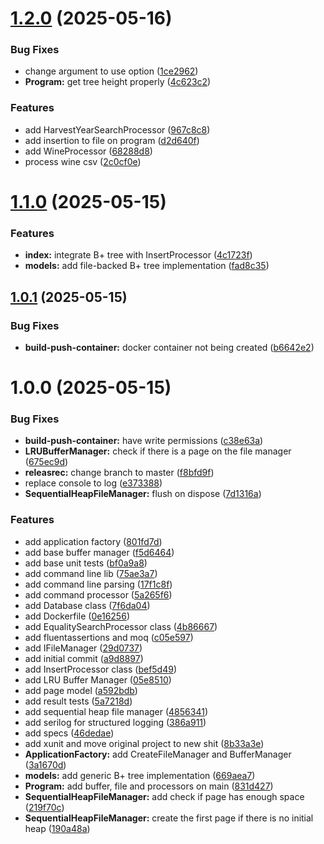 # [1.2.0](https://github.com/talDoFlemis/YggdrasilVinum/compare/v1.1.0...v1.2.0) (2025-05-16)


### Bug Fixes

* change argument to use option ([1ce2962](https://github.com/talDoFlemis/YggdrasilVinum/commit/1ce29629e32db666ea8c205d3bd5e047d754f103))
* **Program:** get tree height properly ([4c623c2](https://github.com/talDoFlemis/YggdrasilVinum/commit/4c623c2ada7aa8f111e3b3c563552d39f50e30f4))


### Features

* add HarvestYearSearchProcessor ([967c8c8](https://github.com/talDoFlemis/YggdrasilVinum/commit/967c8c875d77af9680b9b71259bbd8ecd49126af))
* add insertion to file on program ([d2d640f](https://github.com/talDoFlemis/YggdrasilVinum/commit/d2d640f821e424c84cd8aecd331314a102185446))
* add WineProcessor ([68288d8](https://github.com/talDoFlemis/YggdrasilVinum/commit/68288d865beee712761ad896761331f7d7667cd0))
* process wine csv ([2c0cf0e](https://github.com/talDoFlemis/YggdrasilVinum/commit/2c0cf0ea01be63955f70ff5d0532b500fc4eb0f8))

# [1.1.0](https://github.com/talDoFlemis/YggdrasilVinum/compare/v1.0.1...v1.1.0) (2025-05-15)


### Features

* **index:** integrate B+ tree with InsertProcessor ([4c1723f](https://github.com/talDoFlemis/YggdrasilVinum/commit/4c1723ff15130f42cbdddc44190516e042b52261))
* **models:** add file-backed B+ tree implementation ([fad8c35](https://github.com/talDoFlemis/YggdrasilVinum/commit/fad8c354a497074ec2db0206eb61087968a0d5fb))

## [1.0.1](https://github.com/talDoFlemis/YggdrasilVinum/compare/v1.0.0...v1.0.1) (2025-05-15)


### Bug Fixes

* **build-push-container:** docker container not being created ([b6642e2](https://github.com/talDoFlemis/YggdrasilVinum/commit/b6642e2db52b95a9d8132ce602099b0a13a22ec0))

# 1.0.0 (2025-05-15)


### Bug Fixes

* **build-push-container:** have write permissions ([c38e63a](https://github.com/talDoFlemis/YggdrasilVinum/commit/c38e63af0277d0250296fe8e51fc61ad60e28e35))
* **LRUBufferManager:** check if there is a page on the file manager ([675ec9d](https://github.com/talDoFlemis/YggdrasilVinum/commit/675ec9d14ac982bfebb756b29b994a74da49ae40))
* **releasrec:** change branch to master ([f8bfd9f](https://github.com/talDoFlemis/YggdrasilVinum/commit/f8bfd9fa7ceddde7714550430116964374845adc))
* replace console to log ([e373388](https://github.com/talDoFlemis/YggdrasilVinum/commit/e37338849603384439344a56bbf7639f8ef839bb))
* **SequentialHeapFileManager:** flush on dispose ([7d1316a](https://github.com/talDoFlemis/YggdrasilVinum/commit/7d1316aa297746d019f3f3dd64c25bcf6244940f))


### Features

* add application factory ([801fd7d](https://github.com/talDoFlemis/YggdrasilVinum/commit/801fd7d0b5d17758c899c3f3f235cf8222d3e942))
* add base buffer manager ([f5d6464](https://github.com/talDoFlemis/YggdrasilVinum/commit/f5d64646e67d2efa5d7a309edfed6000a6ca5dfc))
* add base unit tests ([bf0a9a8](https://github.com/talDoFlemis/YggdrasilVinum/commit/bf0a9a880ddd83cc58179f22b781e0584fb0c9e9))
* add command line lib ([75ae3a7](https://github.com/talDoFlemis/YggdrasilVinum/commit/75ae3a75288c8e13dcee34ef3ccf4f984af7e200))
* add command line parsing ([17f1c8f](https://github.com/talDoFlemis/YggdrasilVinum/commit/17f1c8f5616b5f234b2775663d34191adb205dad))
* add command processor ([5a265f6](https://github.com/talDoFlemis/YggdrasilVinum/commit/5a265f6b35b23424ea0be90cb8757f4c0afb019f))
* add Database class ([7f6da04](https://github.com/talDoFlemis/YggdrasilVinum/commit/7f6da04cf692446d0bcc45ff13f59237abc72713))
* add Dockerfile ([0e16256](https://github.com/talDoFlemis/YggdrasilVinum/commit/0e1625630351fd5856df17351be1a1d52acbfb41))
* add EqualitySearchProcessor class ([4b86667](https://github.com/talDoFlemis/YggdrasilVinum/commit/4b866677571ed3dee2c55c6989300872a8d551d9))
* add fluentassertions and moq ([c05e597](https://github.com/talDoFlemis/YggdrasilVinum/commit/c05e597e61e9875e5755788223101811edab17c8))
* add IFileManager ([29d0737](https://github.com/talDoFlemis/YggdrasilVinum/commit/29d0737cf0f93f9c8cafa73bacdab4aa5023422d))
* add initial commit ([a9d8897](https://github.com/talDoFlemis/YggdrasilVinum/commit/a9d88977c2a191e2f0fcc61ff7d16fd7c8a14a3e))
* add InsertProcessor class ([bef5d49](https://github.com/talDoFlemis/YggdrasilVinum/commit/bef5d49a33fc633d7ca12b992d8a90288eb05339))
* add LRU Buffer Manager ([05e8510](https://github.com/talDoFlemis/YggdrasilVinum/commit/05e8510be7f8323b122104ecfc31853c74f7afd8))
* add page model ([a592bdb](https://github.com/talDoFlemis/YggdrasilVinum/commit/a592bdb7cd73bd4963d6e560a7be9b13548078f4))
* add result tests ([5a7218d](https://github.com/talDoFlemis/YggdrasilVinum/commit/5a7218d6d07b8622b0c04b68eb7a336eca33baaf))
* add sequential heap file manager ([4856341](https://github.com/talDoFlemis/YggdrasilVinum/commit/4856341370057f904142090192c1d314fc665b4f))
* add serilog for structured logging ([386a911](https://github.com/talDoFlemis/YggdrasilVinum/commit/386a911caa76216ba384c066c49018191d961995))
* add specs ([46dedae](https://github.com/talDoFlemis/YggdrasilVinum/commit/46dedae1610bdaf5d412dae99015fbfcdbc142c1))
* add xunit and move original project to new shit ([8b33a3e](https://github.com/talDoFlemis/YggdrasilVinum/commit/8b33a3ec0be7f0bf4138a4862ce92c275ad26ad9))
* **ApplicationFactory:** add CreateFileManager and BufferManager ([3a1670d](https://github.com/talDoFlemis/YggdrasilVinum/commit/3a1670dd86d92106dc4fe5155d993a179b8dbd0b))
* **models:** add generic B+ tree implementation ([669aea7](https://github.com/talDoFlemis/YggdrasilVinum/commit/669aea7ec1dca859b84d832b9106b65eb4e3279e))
* **Program:** add buffer, file and processors on main ([831d427](https://github.com/talDoFlemis/YggdrasilVinum/commit/831d427e332c8f555930a125ab3776fa83522cf1))
* **SequentialHeapFileManager:** add check if page has enough space ([219f70c](https://github.com/talDoFlemis/YggdrasilVinum/commit/219f70c97f495f78bea74a44f5c5f852b249bf2a))
* **SequentialHeapFileManager:** create the first page if there is no initial heap ([190a48a](https://github.com/talDoFlemis/YggdrasilVinum/commit/190a48af33a9ba15b02d7844b0e9bd3566fc558f))
